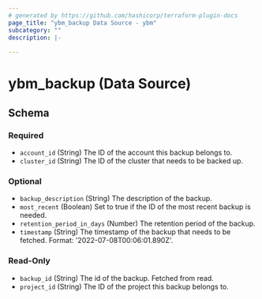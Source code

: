```yaml
---
# generated by https://github.com/hashicorp/terraform-plugin-docs
page_title: "ybm_backup Data Source - ybm"
subcategory: ""
description: |-
  
---
```


# ybm_backup (Data Source)





<!-- schema generated by tfplugindocs -->
## Schema

### Required

- `account_id` (String) The ID of the account this backup belongs to.
- `cluster_id` (String) The ID of the cluster that needs to be backed up.

### Optional

- `backup_description` (String) The description of the backup.
- `most_recent` (Boolean) Set to true if the ID of the most recent backup is needed.
- `retention_period_in_days` (Number) The retention period of the backup.
- `timestamp` (String) The timestamp of the backup that needs to be fetched. Format: '2022-07-08T00:06:01.890Z'.

### Read-Only

- `backup_id` (String) The id of the backup. Fetched from read.
- `project_id` (String) The ID of the project this backup belongs to.


